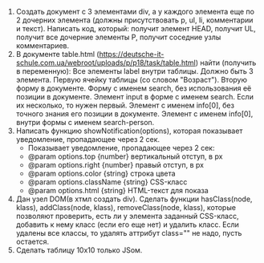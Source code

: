 1. Создать документ с 3 элементами div, а у каждого элемента еще по 2 дочерних элемента (должны присутствовать p, ul, li, комментарии и текст).
    Написать код, который: получит элемент HEAD, получит UL, получит все дочерние элементы P, получит соседние узлы комментариев.
2. В документе table.html (https://deutsche-it-schule.com.ua/webroot/uploads/p/p18/task/table.html) найти (получить в переменную):
    Все элементы label внутри таблицы. Должно быть 3 элемента.
    Первую ячейку таблицы (со словом "Возраст").
    Вторую форму в документе.
    Форму с именем search, без использования её позиции в документе.
    Элемент input в форме с именем search. Если их несколько, то нужен первый.
    Элемент с именем info[0], без точного знания его позиции в документе.
    Элемент с именем info[0], внутри формы с именем search-person.
3. Напиcать функцию showNotification(options), которая показывает уведомление, пропадающее через 2 сек.
    * Показывает уведомление, пропадающее через 2 сек:
    * @param options.top {number} вертикальный отступ, в px
    * @param options.right {number} правый отступ, в px
    * @param options.сolor {string} строка цвета
    * @param options.className {string} CSS-класс
    * @param options.html {string} HTML-текст для показа
4. Дан узел DOM(в хтмл создать div). Сделать функции hasClass(node, klass), addClass(node, klass), removeClass(node, klass), которые позволяют проверить, есть ли у элемента заданный CSS-класс, добавить к нему класс (если его еще нет) и удалить класс. Если удалены все классы, то удалять аттрибут class="" не надо, пусть остается.
5. Сделать таблицу 10х10 только JSом.